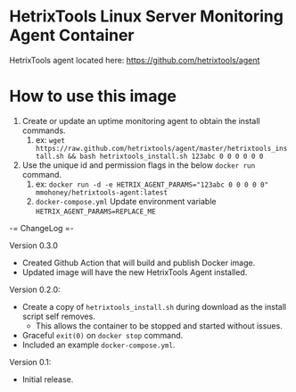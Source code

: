 # HetrixTools Linux Server Monitoring Agent Container

HetrixTools agent located here: https://github.com/hetrixtools/agent

# How to use this image
1. Create or update an uptime monitoring agent to obtain the install commands. 
   1. ex: `wget https://raw.github.com/hetrixtools/agent/master/hetrixtools_install.sh && bash hetrixtools_install.sh 123abc 0 0 0 0 0 0`
2. Use the unique id and permission flags in the below `docker run` command.
   1. ex: `docker run -d -e HETRIX_AGENT_PARAMS="123abc 0 0 0 0 0" mmohoney/hetrixtools-agent:latest`
   2. `docker-compose.yml` Update environment variable `HETRIX_AGENT_PARAMS=REPLACE_ME`

-= ChangeLog =-

Version 0.3.0
- Created Github Action that will build and publish Docker image.
- Updated image will have the new HetrixTools Agent installed.

Version 0.2.0:
- Create a copy of `hetrixtools_install.sh` during download as the install script self removes. 
  - This allows the container to be stopped and started without issues.
- Graceful `exit(0)` on `docker stop` command.
- Included an example `docker-compose.yml`.

Version 0.1:
- Initial release.
